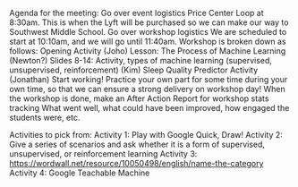 Agenda for the meeting:
Go over event logistics
Price Center Loop at 8:30am. This is when the Lyft will be purchased so we can make our way to Southwest Middle School. 
Go over workshop logistics
We are scheduled to start at 10:10am, and we will go until 11:40am. 
Workshop is broken down as follows:
Opening Activity (Joho)
Lesson: The Process of Machine Learning (Newton?)
Slides 8-14: Activity, types of machine learning (supervised, unsupervised, reinforcement) (Kim)
Sleep Quality Predictor Activity (Jonathan)
Start working!
Practice your own part for some time during your own time, so that we can ensure a strong delivery on workshop day!
When the workshop is done, make an After Action Report for workshop stats tracking
What went well, what could have been improved, how engaged the students were, etc.

Activities to pick from:
Activity 1: Play with Google Quick, Draw!
Activity 2: Give a series of scenarios and ask whether it is a form of supervised, unsupervised, or reinforcement learning
Activity 3: https://wordwall.net/resource/10050498/english/name-the-category
Activity 4: Google Teachable Machine
